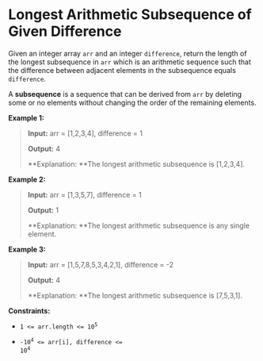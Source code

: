 # Longest Arithmetic Subsequence of Given Difference

Given an integer array <code>arr</code> and an integer <code>difference</code>, return the length of the longest subsequence in <code>arr</code> which is an arithmetic sequence such that the difference between adjacent elements in the subsequence equals <code>difference</code>.

A **subsequence** is a sequence that can be derived from <code>arr</code> by deleting some or no elements without changing the order of the remaining elements.


**Example 1:**
>
> **Input:** arr = [1,2,3,4], difference = 1
>
> **Output:** 4
>
> **Explanation: **The longest arithmetic subsequence is [1,2,3,4].

**Example 2:**
>
> **Input:** arr = [1,3,5,7], difference = 1
>
> **Output:** 1
>
> **Explanation: **The longest arithmetic subsequence is any single element.

**Example 3:**
>
> **Input:** arr = [1,5,7,8,5,3,4,2,1], difference = -2
>
> **Output:** 4
>
> **Explanation: **The longest arithmetic subsequence is [7,5,3,1].


**Constraints:**

- <code>1 &lt;= arr.length &lt;= 10<sup>5</sup></code>

- <code>-10<sup>4</sup> &lt;= arr[i], difference &lt;= 10<sup>4</sup></code>
